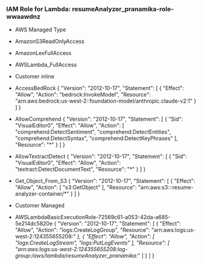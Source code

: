 ### IAM Role for Lambda: resumeAnalyzer_pranamika-role-wwaawdnz

- AWS Managed Type

- AmazonS3ReadOnlyAccess
- AmazonLexFullAccess
- AWSLambda_FullAccess

- Customer inline

- AccessBedRock
    {
        "Version": "2012-10-17",
        "Statement": [
            {
                "Effect": "Allow",
                "Action": "bedrock:InvokeModel",
                "Resource": "arn:aws:bedrock:us-west-2::foundation-model/anthropic.claude-v2:1"
            }
        ]
    }

- AllowComprehend
    {
    "Version": "2012-10-17",
    "Statement": [
        {
            "Sid": "VisualEditor0",
            "Effect": "Allow",
            "Action": [
                "comprehend:DetectSentiment",
                "comprehend:DetectEntities",
                "comprehend:DetectSyntax",
                "comprehend:DetectKeyPhrases"
            ],
            "Resource": "*"
        }
    ]
}

- AllowTextractDetect
    {
    "Version": "2012-10-17",
    "Statement": [
        {
            "Sid": "VisualEditor0",
            "Effect": "Allow",
            "Action": "textract:DetectDocumentText",
            "Resource": "*"
        }
    ]
}

- Get_Object_From_S3
    {
    "Version": "2012-10-17",
    "Statement": [
        {
            "Effect": "Allow",
            "Action": [
                "s3:GetObject"
            ],
            "Resource": "arn:aws:s3:::resume-analyzer-container/*"
        }
    ]
}


- Customer Managed

- AWSLambdaBasicExecutionRole-72569c61-a053-42da-a685-5e214dc5820e
    {
    "Version": "2012-10-17",
    "Statement": [
        {
            "Effect": "Allow",
            "Action": "logs:CreateLogGroup",
            "Resource": "arn:aws:logs:us-west-2:124355655208:*"
        },
        {
            "Effect": "Allow",
            "Action": [
                "logs:CreateLogStream",
                "logs:PutLogEvents"
            ],
            "Resource": [
                "arn:aws:logs:us-west-2:124355655208:log-group:/aws/lambda/resumeAnalyzer_pranamika:*"
            ]
        }
    ]
}
